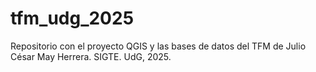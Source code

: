 # tfm_udg_2025
Repositorio con el proyecto QGIS y las bases de datos del TFM de Julio César May Herrera. SIGTE. UdG, 2025.
